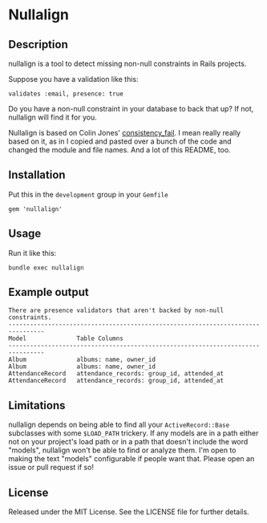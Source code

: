 # Nullalign

## Description

nullalign is a tool to detect missing non-null constraints in Rails projects.

Suppose you have a validation like this:

    validates :email, presence: true

Do you have a non-null constraint in your database to back that up?  If not, nullalign will find it for you.

Nullalign is based on Colin Jones' [consistency_fail](https://github.com/trptcolin/consistency_fail).  I mean really really based on it, as in I copied and pasted over a bunch of the code and changed the module and file names.  And a lot of this README, too.

## Installation

Put this in the `development` group in your `Gemfile`

    gem 'nullalign'

## Usage

Run it like this:

    bundle exec nullalign

## Example output

    There are presence validators that aren't backed by non-null constraints.
    --------------------------------------------------------------------------------
    Model              Table Columns
    --------------------------------------------------------------------------------
    Album              albums: name, owner_id
    Album              albums: name, owner_id
    AttendanceRecord   attendance_records: group_id, attended_at
    AttendanceRecord   attendance_records: group_id, attended_at

## Limitations

nullalign depends on being able to find all your `ActiveRecord::Base`
subclasses with some `$LOAD_PATH` trickery. If any models are in a path either
not on your project's load path or in a path that doesn't include the word
"models", nullalign won't be able to find or analyze them. I'm open to
making the text "models" configurable if people want that. Please open an issue
or pull request if so!

## License

Released under the MIT License. See the LICENSE file for further details.
